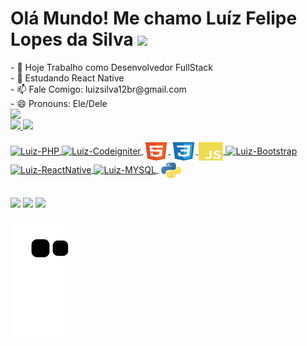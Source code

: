 ### <h1>Olá Mundo! Me chamo Luíz Felipe Lopes da Silva <img src="https://user-images.githubusercontent.com/42378118/110234147-e3259600-7f4e-11eb-95be-0c4047144dea.gif" width="30"></h1>

<div style="width:100%">
- 🔭 Hoje Trabalho como Desenvolvedor FullStack<br>
- 🌱 Estudando React Native<br>
- 📫 Fale Comigo: luizsilva12br@gmail.com<br>
- 😄 Pronouns: Ele/Dele<br>
<img align="left" src='https://github.com/Rishit-dagli/Rishit-dagli/blob/master/images/octocat-anime.gif'>
</div>
<br>
<div style="width:100%">
  <a href="https://github.com/luizsilvabr">
  <img height="180em" src="https://github-readme-stats.vercel.app/api?username=luizsilvabr&show_icons=true&theme=dracula&include_all_commits=true&count_private=true"/>
  <img height="180em" src="https://github-readme-stats.vercel.app/api/top-langs/?username=luizsilvabr&layout=compact&langs_count=7&theme=dracula"/>
</div

    
<div style="display: inline_block"><br>
  <img align="center" alt="Luiz-PHP" height="40" width="40" src="https://cdn.jsdelivr.net/gh/devicons/devicon/icons/php/php-plain.svg">
  <img align="center" alt="Luiz-Codeigniter" height="30" width="40" src="https://cdn.jsdelivr.net/gh/devicons/devicon/icons/codeigniter/codeigniter-plain.svg">
  <img align="center" alt="Luiz-HTML" height="30" width="40" src="https://raw.githubusercontent.com/devicons/devicon/master/icons/html5/html5-original.svg">
  <img align="center" alt="Luiz-CSS" height="30" width="40" src="https://raw.githubusercontent.com/devicons/devicon/master/icons/css3/css3-original.svg">
  <img align="center" alt="Luiz-Js" height="30" width="40" src="https://raw.githubusercontent.com/devicons/devicon/master/icons/javascript/javascript-plain.svg">
  <img align="center" alt="Luiz-Bootstrap" height="30" width="40" src="https://cdn.jsdelivr.net/gh/devicons/devicon/icons/bootstrap/bootstrap-original.svg">
  <img align="center" alt="Luiz-ReactNative" height="30" width="40" src="https://cdn.jsdelivr.net/gh/devicons/devicon/icons/react/react-original.svg">
  <img align="center" alt="Luiz-MYSQL" height="40" width="40" src="https://cdn.jsdelivr.net/gh/devicons/devicon/icons/mysql/mysql-original-wordmark.svg">
  <img align="center" alt="Luiz-Python" height="30" width="40" src="https://raw.githubusercontent.com/devicons/devicon/master/icons/python/python-original.svg">
   
</div>

##

<div>  
  <a href = "https://api.whatsapp.com/send?phone=5514997692601"><img src="https://img.shields.io/badge/WhatsApp-25D366?style=for-the-badge&logo=whatsapp&logoColor=white" target="_blank"></a>
  <a href = "mailto:luizsilva12br@gmail.com"><img src="https://img.shields.io/badge/Gmail-D14836?style=for-the-badge&logo=gmail&logoColor=white"></a>
   <a href="https://www.linkedin.com/in/luizlsilva/" target="_blank"><img src="https://img.shields.io/badge/-LinkedIn-%230077B5?style=for-the-badge&logo=linkedin&logoColor=white" target="_blank"></a>
  
  ![Snake animation](https://github.com/luizsilvabr/luizsilvabr/blob/output/github-contribution-grid-snake.svg)
</div>
